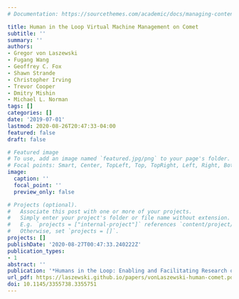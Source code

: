 ```yaml
---
# Documentation: https://sourcethemes.com/academic/docs/managing-content/

title: Human in the Loop Virtual Machine Management on Comet
subtitle: ''
summary: ''
authors:
- Gregor von Laszewski
- Fugang Wang
- Geoffrey C. Fox
- Shawn Strande
- Christopher Irving
- Trevor Cooper
- Dmitry Mishin
- Michael L. Norman
tags: []
categories: []
date: '2019-07-01'
lastmod: 2020-08-26T20:47:33-04:00
featured: false
draft: false

# Featured image
# To use, add an image named `featured.jpg/png` to your page's folder.
# Focal points: Smart, Center, TopLeft, Top, TopRight, Left, Right, BottomLeft, Bottom, BottomRight.
image:
  caption: ''
  focal_point: ''
  preview_only: false

# Projects (optional).
#   Associate this post with one or more of your projects.
#   Simply enter your project's folder or file name without extension.
#   E.g. `projects = ["internal-project"]` references `content/project/deep-learning/index.md`.
#   Otherwise, set `projects = []`.
projects: []
publishDate: '2020-08-27T00:47:33.240222Z'
publication_types:
- 1
abstract: ''
publication: '*Humans in the Loop: Enabling and Facilitating Research on Cloud Computing*'
url_pdf: https://laszewski.github.io/papers/vonLaszewski-human-comet.pdf
doi: 10.1145/3355738.3355751
---
```

